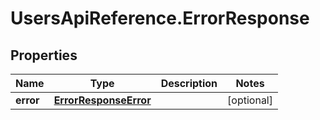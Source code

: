 # UsersApiReference.ErrorResponse

## Properties

Name | Type | Description | Notes
------------ | ------------- | ------------- | -------------
**error** | [**ErrorResponseError**](ErrorResponseError.md) |  | [optional] 


